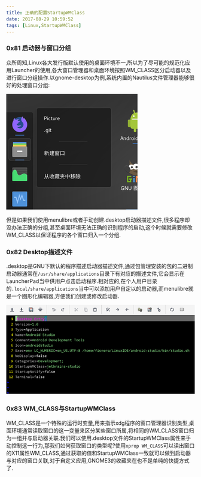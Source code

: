 ```yaml
---
title: 正确的配置StartupWMClass
date: 2017-08-29 10:59:52
tags: [Linux,StartupWMClass]
---
```


### 0x81 启动器与窗口分组
众所周知,Linux各大发行版默认使用的桌面环境不一,所以为了尽可能的规范化应用Launcher的使用,各大窗口管理器和桌面环境按照WM_CLASS区分启动器以及进行窗口分组操作.以gnome-desktop为例,系统内置的Nautilus文件管理器能够很好的处理窗口分组:

![Nautilus的窗口分组](/images/2017_08_29_01.png)

但是如果我们使用menulibre或者手动创建.desktop启动器描述文件,很多程序却没办法正确的分组,甚至桌面环境无法正确的识别程序的启动,这个时候就需要修改WM_CLASS以保证程序的各个窗口归入一个分组.

### 0x82 Desktop描述文件
.desktop是GNU下默认的程序描述启动器描述文件,通过包管理安装的包的二进制启动器通常在`/usr/share/applications`目录下有对应的描述文件,它会显示在LauncherPad当中供用户点击启动程序.相对应的,在个人用户目录的`.local/share/applications`当中可以添加用户自定以的启动器,而menulibre就是一个图形化编辑器,方便我们创建或修改启动器.

![典型的.desktop](/images/2017_08_29_02.png)

### 0x83 WM_CLASS与StartupWMClass
WM_CLASS是一个特殊的运行时变量,用来指示xdg程序的窗口管理器识别类型,桌面环境通常读取窗口的这一变量来区分某些窗口所属,将相同的WM_CLASS窗口归为一组并与启动器关联.我们可以使用.desktop文件的StartupWMClass属性来手动控制这一行为,那我们如何获取窗口的类型呢?使用`xprop WM_CLASS`可以读出窗口的X11属性WM_CLASS,通过获取的值和StartupWMClass一致就可以做到启动器与对应的窗口关联,对于自定义应用,GNOME3的收藏夹在也不是单纯的快捷方式了.

